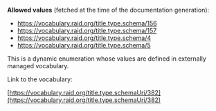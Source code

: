 



**Allowed values** (fetched at the time of the documentation generation):

* https://vocabulary.raid.org/title.type.schema/156
* https://vocabulary.raid.org/title.type.schema/157
* https://vocabulary.raid.org/title.type.schema/4
* https://vocabulary.raid.org/title.type.schema/5


This is a dynamic enumeration whose values are defined in externally managed vocabulary. 

Link to the vocabulary:

[https://vocabulary.raid.org/title.type.schemaUri/382](https://vocabulary.raid.org/title.type.schemaUri/382)









